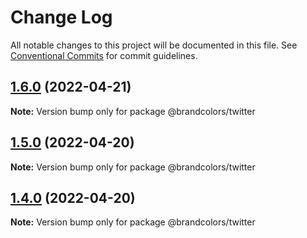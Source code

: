 # Change Log

All notable changes to this project will be documented in this file.
See [Conventional Commits](https://conventionalcommits.org) for commit guidelines.

## [1.6.0](https://github.com/allegorylabs/brandcolors/compare/v1.5.0...v1.6.0) (2022-04-21)

**Note:** Version bump only for package @brandcolors/twitter





## [1.5.0](https://github.com/allegorylabs/brandcolors/compare/v1.4.0...v1.5.0) (2022-04-20)

**Note:** Version bump only for package @brandcolors/twitter





## [1.4.0](https://github.com/allegorylabs/brandcolors/compare/v1.3.0...v1.4.0) (2022-04-20)

**Note:** Version bump only for package @brandcolors/twitter
